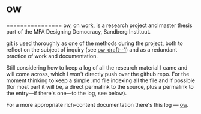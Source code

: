 # ow
================
ow, on work, is a research project and master thesis part of the MFA Designing Democracy, Sandberg Instituut.

git is used thoroughly as one of the methods during the project, both to reflect on the subject of inquiry (see [ow_draft--1](https://github.com/afincato/ow_draft--1)) and as a redundant practice of work and documentation.

Still considering how to keep a log of all the research material I came and will come across, which I won't directly push over the github repo.
For the moment thinking to keep a simple .md file indexing all the file and if possible (for most part it will be, a direct permalink to the source, plus a permalink to the entry—if there's one—to the log, see below).

For a more appropriate rich-content documentation there's this log — [ow](https://www.andrefincato.com/ow).
